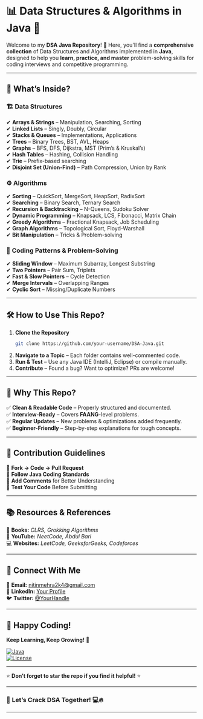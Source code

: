 # 📊 **Data Structures & Algorithms in Java** 🚀  

Welcome to my **DSA Java Repository**! 🌟 Here, you'll find a **comprehensive collection** of Data Structures and Algorithms implemented in **Java**, designed to help you **learn, practice, and master** problem-solving skills for coding interviews and competitive programming.  

---

## 📌 **What’s Inside?**  

### 🏗 **Data Structures**  
✔ **Arrays & Strings** – Manipulation, Searching, Sorting  
✔ **Linked Lists** – Singly, Doubly, Circular  
✔ **Stacks & Queues** – Implementations, Applications  
✔ **Trees** – Binary Trees, BST, AVL, Heaps  
✔ **Graphs** – BFS, DFS, Dijkstra, MST (Prim’s & Kruskal’s)  
✔ **Hash Tables** – Hashing, Collision Handling  
✔ **Trie** – Prefix-based searching  
✔ **Disjoint Set (Union-Find)** – Path Compression, Union by Rank  

### ⚙ **Algorithms**  
✔ **Sorting** – QuickSort, MergeSort, HeapSort, RadixSort  
✔ **Searching** – Binary Search, Ternary Search  
✔ **Recursion & Backtracking** – N-Queens, Sudoku Solver  
✔ **Dynamic Programming** – Knapsack, LCS, Fibonacci, Matrix Chain  
✔ **Greedy Algorithms** – Fractional Knapsack, Job Scheduling  
✔ **Graph Algorithms** – Topological Sort, Floyd-Warshall  
✔ **Bit Manipulation** – Tricks & Problem-solving  

### 🎯 **Coding Patterns & Problem-Solving**  
✔ **Sliding Window** – Maximum Subarray, Longest Substring  
✔ **Two Pointers** – Pair Sum, Triplets  
✔ **Fast & Slow Pointers** – Cycle Detection  
✔ **Merge Intervals** – Overlapping Ranges  
✔ **Cyclic Sort** – Missing/Duplicate Numbers  

---

## 🛠 **How to Use This Repo?**  
1. **Clone the Repository**  
   ```sh
   git clone https://github.com/your-username/DSA-Java.git
   ```
2. **Navigate to a Topic** – Each folder contains well-commented code.  
3. **Run & Test** – Use any Java IDE (IntelliJ, Eclipse) or compile manually.  
4. **Contribute** – Found a bug? Want to optimize? PRs are welcome!  

---

## 🚀 **Why This Repo?**  
✅ **Clean & Readable Code** – Properly structured and documented.  
✅ **Interview-Ready** – Covers **FAANG**-level problems.  
✅ **Regular Updates** – New problems & optimizations added frequently.  
✅ **Beginner-Friendly** – Step-by-step explanations for tough concepts.  

---

## 🌟 **Contribution Guidelines**  
🔹 **Fork → Code → Pull Request**  
🔹 **Follow Java Coding Standards**  
🔹 **Add Comments** for Better Understanding  
🔹 **Test Your Code** Before Submitting  

---

## 📚 **Resources & References**  
📖 **Books:** *CLRS, Grokking Algorithms*  
🎥 **YouTube:** *NeetCode, Abdul Bari*  
💻 **Websites:** *LeetCode, GeeksforGeeks, Codeforces*  

---

## 🤝 **Connect With Me**  
📧 **Email:** nitinmehra2k4@gmail.com      
🔗 **LinkedIn:** [Your Profile](https://www.linkedin.com/in/nitinmehra09/)  
🐦 **Twitter:** [@YourHandle](https://x.com/nitinmehra_09)  

---

## 🎉 **Happy Coding!**  
**Keep Learning, Keep Growing!** 🌱  

[![Java](https://img.shields.io/badge/Java-17%2B-orange?logo=java)](https://www.java.com/)  
[![License](https://img.shields.io/badge/License-MIT-blue)](LICENSE)  

---

⭐ **Don’t forget to star the repo if you find it helpful!** ⭐  

---

### 🚀 **Let’s Crack DSA Together!** 💻🔥  

---
